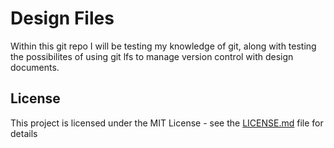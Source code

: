 # Design Files

Within this git repo I will be testing my knowledge of git, along with testing the possibilites of using git lfs to manage version control with design documents.

## License

This project is licensed under the MIT License - see the [LICENSE.md](LICENSE.md) file for details